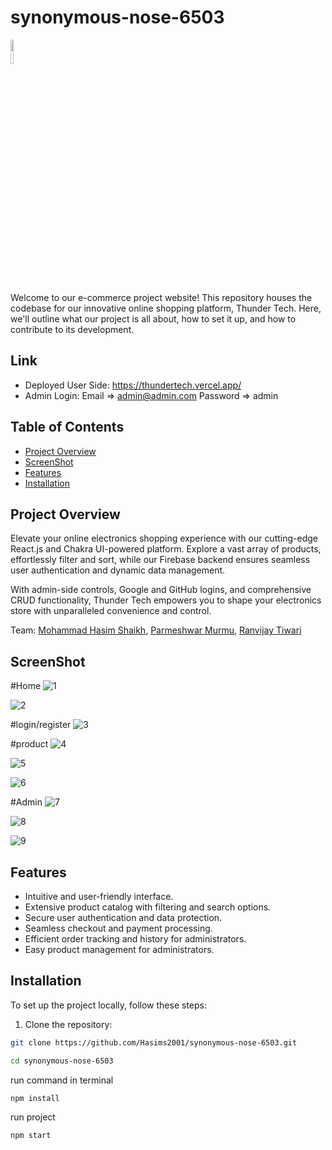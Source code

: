 # synonymous-nose-6503

<img src="https://github.com/Hasims2001/synonymous-nose-6503/assets/58412185/9f95e267-873d-4de6-8131-ca385df1a7e4" width="10%" height="10%">


Welcome to our e-commerce project website! This repository houses the codebase for our innovative online shopping platform, Thunder Tech. Here, we'll outline what our project is all about, how to set it up, and how to contribute to its development.

## Link
- Deployed User Side: https://thundertech.vercel.app/
- Admin Login:  Email => admin@admin.com Password => admin

## Table of Contents
- [Project Overview](#project-overview)
- [ScreenShot](#screenshot)
- [Features](#features)
- [Installation](#installation)


## Project Overview
Elevate your online electronics shopping experience with our cutting-edge React.js and Chakra UI-powered platform. Explore a vast array of products, effortlessly filter and sort, while our Firebase backend ensures seamless user authentication and dynamic data management.

With admin-side controls, Google and GitHub logins, and comprehensive CRUD functionality, Thunder Tech empowers you to shape your electronics store with unparalleled convenience and control.

Team: [Mohammad Hasim Shaikh](https://github.com/Hasims2001), [Parmeshwar Murmu](https://github.com/ParmeshwarMurmu), [Ranvijay Tiwari](https://github.com/RanvijayTiwari)



## ScreenShot
#Home
![1](https://github.com/Hasims2001/synonymous-nose-6503/assets/58412185/9d4584d1-2c12-4d1f-b6a1-638a334f4e47)

![2](https://github.com/Hasims2001/synonymous-nose-6503/assets/58412185/31ae2225-65aa-4200-869e-4de4888a16a2)



#login/register
![3](https://github.com/Hasims2001/synonymous-nose-6503/assets/58412185/15822b84-c21f-4ac5-8b18-3898b72ef123)


#product
![4](https://github.com/Hasims2001/synonymous-nose-6503/assets/58412185/cf001b18-f81e-4677-a294-1386c0d3f5f7)

![5](https://github.com/Hasims2001/synonymous-nose-6503/assets/58412185/5436cc57-968c-4c76-86c5-68814dac0cbf)

![6](https://github.com/Hasims2001/synonymous-nose-6503/assets/58412185/661ee8aa-80a8-4890-927f-bd68ed27bca7)

#Admin
![7](https://github.com/Hasims2001/synonymous-nose-6503/assets/58412185/c2bbb00c-4286-4b0e-957f-071c1efeb0fe)

![8](https://github.com/Hasims2001/synonymous-nose-6503/assets/58412185/c1c48632-b1fd-4aad-9427-6793a72ca653)

![9](https://github.com/Hasims2001/synonymous-nose-6503/assets/58412185/9f51a838-f666-41e2-a7a4-294bcd59e44a)



## Features
- Intuitive and user-friendly interface.
- Extensive product catalog with filtering and search options.
- Secure user authentication and data protection.
- Seamless checkout and payment processing.
- Efficient order tracking and history for administrators.
- Easy product management for administrators.

## Installation
To set up the project locally, follow these steps:

1. Clone the repository:

```bash
git clone https://github.com/Hasims2001/synonymous-nose-6503.git
```

```bash
cd synonymous-nose-6503
```

run command in terminal
```
npm install
```

run project
```
npm start
```
